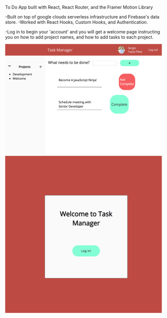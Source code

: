 To Do App built with React, React Router, and the Framer Motion Library

-Built on top of google clouds serverless infrastructure and Firebase's data store. 
-Worked with React Hooks, Custom Hooks, and Authentication. 

-Log in to begin your 'account' and you will get a welcome page instructing you on how to add project names, and how to add tasks to each project. 

![To Do App Screen Shot](/screenShot1.png) 
![To Do App Screen Shot](/screenShot2.png) 

